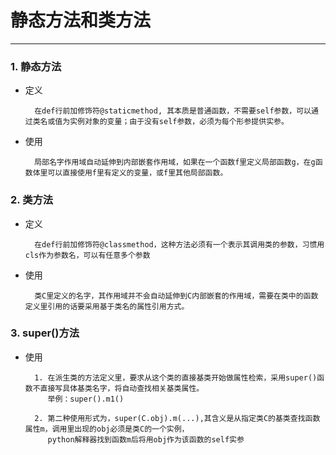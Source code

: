 # 静态方法和类方法
___
 
 ### 1. 静态方法
         
   * 定义
     
           在def行前加修饰符@staticmethod, 其本质是普通函数，不需要self参数，可以通过类名或值为实例对象的变量；由于没有self参数，必须为每个形参提供实参。

   * 使用
     
           局部名字作用域自动延伸到内部嵌套作用域，如果在一个函数f里定义局部函数g，在g函数体里可以直接使用f里有定义的变量，或f里其他局部函数。
           
 ### 2. 类方法
 
   * 定义
     
           在def行前加修饰符@classmethod，这种方法必须有一个表示其调用类的参数，习惯用cls作为参数名，可以有任意多个参数
          
   * 使用
     
           类C里定义的名字，其作用域并不会自动延伸到C内部嵌套的作用域，需要在类中的函数定义里引用的话要采用基于类名的属性引用方式。
           
 ### 3. super()方法
 
   * 使用
           
           1. 在派生类的方法定义里，要求从这个类的直接基类开始做属性检索，采用super()函数不直接写具体基类名字，将自动查找相关基类属性。
              举例：super().m1()
           
           2. 第二种使用形式为，super(C.obj).m(...),其含义是从指定类C的基类查找函数属性m，调用里出现的obj必须是类C的一个实例，
              python解释器找到函数m后将用obj作为该函数的self实参
         

